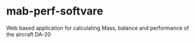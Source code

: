 # mab-perf-softvare
Web based application for calculating Mass, balance and performance of the aircraft DA-20
